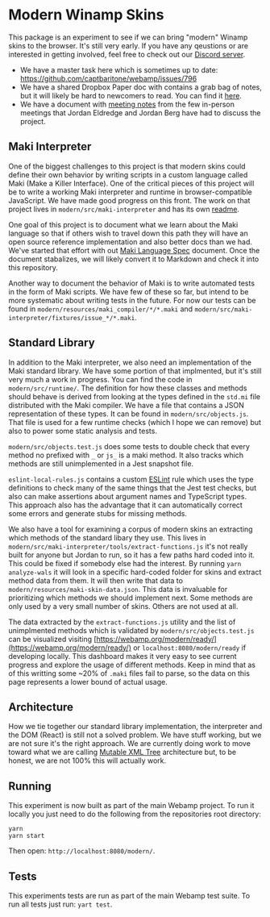 # Modern Winamp Skins

This package is an experiment to see if we can bring "modern" Winamp skins to the browser. It's still very early. If you have any qeustions or are interested in getting involved, feel free to check out our [Discord server](https://discord.gg/mEcRbVq).

- We have a master task here which is sometimes up to date: https://github.com/captbaritone/webamp/issues/796
- We have a shared Dropbox Paper doc with contains a grab bag of notes, but it will likely be hard to newcomers to read. You can find it [here](https://paper.dropbox.com/doc/Webamp-Modern-Skins-Notes--AgWp4Jwdobq13VLYYOgwJGOCAQ-UpeDNptmJ0t6aN1jlWbfU).
- We have a document with [meeting notes](https://paper.dropbox.com/doc/Meeting-Notes-lPgIliU4ZThefBT3J8g2a) from the few in-person meetings that Jordan Eldredge and Jordan Berg have had to discuss the project.

## Maki Interpreter

One of the biggest challenges to this project is that modern skins could define their own behavior by writing scripts in a custom language called Maki (Make a Killer Interface). One of the critical pieces of this project will be to write a working Maki interpreter and runtime in browser-compatible JavaScript. We have made good progress on this front. The work on that project lives in `modern/src/maki-interpreter` and has its own [readme](./src/maki-interpreter/readme.md).

One goal of this project is to document what we learn about the Maki language so that if others wish to travel down this path they will have an open source reference implementation and also better docs than we had. We've started that effort with out [Maki Language Spec](https://paper.dropbox.com/doc/Maki-Language-Spec--AlIjyyR70bQuNFJD7rIeuFfiAg-csainvAwSr3SBUXO5DWXy) document. Once the document stabalizes, we will likely convert it to Markdown and check it into this repository.

Another way to document the behavior of Maki is to write automated tests in the form of Maki scripts. We have few of these so far, but intend to be more systematic about writing tests in the future. For now our tests can be found in `modern/resources/maki_compiler/*/*.maki` and `modern/src/maki-interpreter/fixtures/issue_*/*.maki`.

## Standard Library

In addition to the Maki interpreter, we also need an implementation of the Maki standard library. We have some portion of that implmented, but it's still very much a work in progress. You can find the code in `modern/src/runtime/`. The definition for how these classes and methods should behave is derived from looking at the types defined in the `std.mi` file distributed with the Maki compiler. We have a file that contains a JSON representation of these types. It can be found in `modern/src/objects.js`. That file is used for a few runtime checks (which I hope we can remove) but also to power some static analysis and tests.

`modern/src/objects.test.js` does some tests to double check that every method no prefixed with `_` or `js_` is a maki method. It also tracks which methods are still unimplemented in a Jest snapshot file.

`eslint-local-rules.js` contains a custom [ESLint](https://eslint.org/) rule which uses the type definitions to check many of the same things that the Jest test checks, but also can make assertions about argument names and TypeScript types. This approach also has the advantage that it can automatically correct some errors and generate stubs for missing methods.

We also have a tool for examining a corpus of modern skins an extracting which methods of the standard libary they use. This lives in `modern/src/maki-interpreter/tools/extract-functions.js` it's not really built for anyone but Jordan to run, so it has a few paths hard coded into it. This could be fixed if somebody else had the interest. By running `yarn analyze-wals` it will look in a specific hard-coded folder for skins and extract method data from them. It will then write that data to `modern/resources/maki-skin-data.json`. This data is invaluable for prioritizing which methods we should implement next. Some methods are only used by a very small number of skins. Others are not used at all.

The data extracted by the `extract-functions.js` utility and the list of unimplmented methods which is validated by `modern/src/objects.test.js` can be visualized visiting [https://webamp.org/modern/ready/](https://webamp.org/modern/ready/) or `localhost:8080/modern/ready` if developing locally. This dashboard makes it very easy to see current progress and explore the usage of different methods. Keep in mind that as of this writting some ~20% of `.maki` files fail to parse, so the data on this page represents a lower bound of actual usage.

## Architecture

How we tie together our standard library implementation, the interpreter and the DOM (React) is still not a solved problem. We have stuff working, but we are not sure it's the right approach. We are currently doing work to move toward what we are calling [Mutable XML Tree](https://paper.dropbox.com/doc/A-Third-Way-Mutable-XML-Tree-vx3iPfGIBmSHEDJSMh0bn) architecture but, to be honest, we are not 100% this will actually work.

## Running

This experiment is now built as part of the main Webamp project. To run it locally you just need to do the following from the repositories root directory:

```
yarn
yarn start
```

Then open: `http://localhost:8080/modern/`.

## Tests

This experiments tests are run as part of the main Webamp test suite. To run all tests just run: `yart test`.
